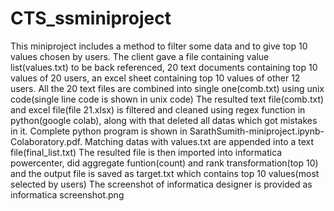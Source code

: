 # CTS_ssminiproject
This miniproject includes a method to filter some data and to give top 10 values chosen by users. The client gave a file containing value list(values.txt) to be back referenced, 20 text documents containing top 10 values of 20 users, an excel sheet containing top 10 values of other 12 users. All the 20 text files are combined into single one(comb.txt) using unix code(single line code is shown in unix code) The resulted text file(comb.txt) and excel file(file 21.xlsx) is filtered and cleaned using regex function in python(google colab), along with that deleted all datas which got mistakes in it. Complete python program is shown in SarathSumith-miniproject.ipynb-Colaboratory.pdf. Matching datas with values.txt are appended into a text file(final_list.txt) The resulted file is then imported into informatica powercenter, did aggregate funtion(count) and rank transformation(top 10) and the output file is saved as target.txt which contains top 10 values(most selected by users) The screenshot of informatica designer is provided as informatica screenshot.png
